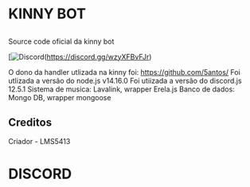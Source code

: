 # KINNY BOT 
## 

Source code oficial da kinny bot

[![Discord](<img src="https://s18955.pcdn.co/wp-content/uploads/2018/02/github.png" width="25"/>)(https://discord.gg/wzyXFBvFJr)

O dono da handler utlizada na kinny foi: https://github.com/5antos/
Foi utlizada a versão do node.js v14.16.0
Foi utiizada a versão do discord.js 12.5.1
Sistema de musica: Lavalink, wrapper Erela.js
Banco de dados: Mongo DB, wrapper mongoose
## Creditos
Criador - LMS5413
# DISCORD
